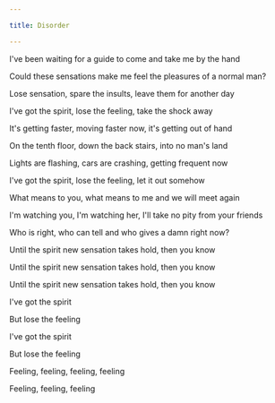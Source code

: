 ```yaml
---

title: Disorder

---
```




I've been waiting for a guide to come and take me by the hand



Could these sensations make me feel the pleasures of a normal man?



Lose sensation, spare the insults, leave them for another day



I've got the spirit, lose the feeling, take the shock away





It's getting faster, moving faster now, it's getting out of hand



On the tenth floor, down the back stairs, into no man's land



Lights are flashing, cars are crashing, getting frequent now



I've got the spirit, lose the feeling, let it out somehow





What means to you, what means to me and we will meet again



I'm watching you, I'm watching her, I'll take no pity from your friends



Who is right, who can tell and who gives a damn right now?



Until the spirit new sensation takes hold, then you know



Until the spirit new sensation takes hold, then you know



Until the spirit new sensation takes hold, then you know





I've got the spirit



But lose the feeling



I've got the spirit



But lose the feeling



Feeling, feeling, feeling, feeling



Feeling, feeling, feeling

